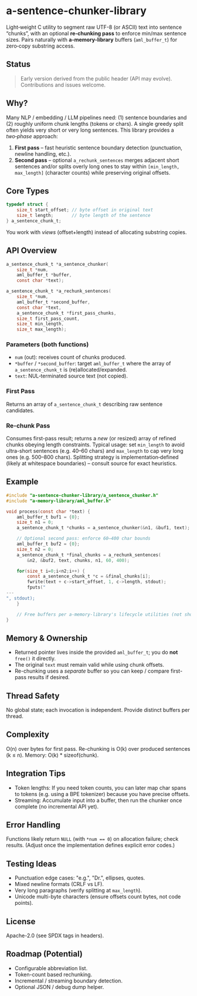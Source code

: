 # a-sentence-chunker-library

Light‑weight C utility to segment raw UTF-8 (or ASCII) text into sentence “chunks”, with an optional **re‑chunking pass** to enforce min/max sentence sizes. Pairs naturally with **a-memory-library** buffers (`aml_buffer_t`) for zero‑copy substring access.

## Status

> Early version derived from the public header (API may evolve). Contributions and issues welcome.

## Why?

Many NLP / embedding / LLM pipelines need: (1) sentence boundaries and (2) roughly uniform chunk lengths (tokens or chars). A single greedy split often yields very short or very long sentences. This library provides a *two‑phase* approach:

1. **First pass** – fast heuristic sentence boundary detection (punctuation, newline handling, etc.).
2. **Second pass** – optional `a_rechunk_sentences` merges adjacent short sentences and/or splits overly long ones to stay within `[min_length, max_length]` (character counts) while preserving original offsets.

## Core Types

```c
typedef struct {
    size_t start_offset; // byte offset in original text
    size_t length;       // byte length of the sentence
} a_sentence_chunk_t;
```

You work with *views* (offset+length) instead of allocating substring copies.

## API Overview

```c
a_sentence_chunk_t *a_sentence_chunker(
    size_t *num,
    aml_buffer_t *buffer,
    const char *text);

a_sentence_chunk_t *a_rechunk_sentences(
    size_t *num,
    aml_buffer_t *second_buffer,
    const char *text,
    a_sentence_chunk_t *first_pass_chunks,
    size_t first_pass_count,
    size_t min_length,
    size_t max_length);
```

### Parameters (both functions)

* `num` (out): receives count of chunks produced.
* `*buffer` / `*second_buffer`: target `aml_buffer_t` where the array of `a_sentence_chunk_t` is (re)allocated/expanded.
* `text`: NUL‑terminated source text (not copied).

### First Pass

Returns an array of `a_sentence_chunk_t` describing raw sentence candidates.

### Re-chunk Pass

Consumes first-pass result; returns a *new* (or resized) array of refined chunks obeying length constraints. Typical usage: set `min_length` to avoid ultra-short sentences (e.g. 40–60 chars) and `max_length` to cap very long ones (e.g. 500–800 chars). Splitting strategy is implementation‑defined (likely at whitespace boundaries) – consult source for exact heuristics.

## Example

```c
#include "a-sentence-chunker-library/a_sentence_chunker.h"
#include "a-memory-library/aml_buffer.h"

void process(const char *text) {
    aml_buffer_t buf1 = {0};
    size_t n1 = 0;
    a_sentence_chunk_t *chunks = a_sentence_chunker(&n1, &buf1, text);

    // Optional second pass: enforce 60–400 char bounds
    aml_buffer_t buf2 = {0};
    size_t n2 = 0;
    a_sentence_chunk_t *final_chunks = a_rechunk_sentences(
        &n2, &buf2, text, chunks, n1, 60, 400);

    for(size_t i=0;i<n2;i++) {
        const a_sentence_chunk_t *c = &final_chunks[i];
        fwrite(text + c->start_offset, 1, c->length, stdout);
        fputs("
---
", stdout);
    }

    // Free buffers per a-memory-library's lifecycle utilities (not shown).
}
```

## Memory & Ownership

* Returned pointer lives inside the provided `aml_buffer_t`; you do **not** `free()` it directly.
* The original `text` must remain valid while using chunk offsets.
* Re-chunking uses a *separate* buffer so you can keep / compare first-pass results if desired.

## Thread Safety

No global state; each invocation is independent. Provide distinct buffers per thread.

## Complexity

O(n) over bytes for first pass. Re-chunking is O(k) over produced sentences (k ≤ n). Memory: O(k) \* sizeof(chunk).

## Integration Tips

* Token lengths: If you need token counts, you can later map char spans to tokens (e.g. using a BPE tokenizer) because you have precise offsets.
* Streaming: Accumulate input into a buffer, then run the chunker once complete (no incremental API yet).

## Error Handling

Functions likely return `NULL` (with `*num == 0`) on allocation failure; check results. (Adjust once the implementation defines explicit error codes.)

## Testing Ideas

* Punctuation edge cases: "e.g.", "Dr.", ellipses, quotes.
* Mixed newline formats (CRLF vs LF).
* Very long paragraphs (verify splitting at `max_length`).
* Unicode multi-byte characters (ensure offsets count bytes, not code points).

## License

Apache-2.0 (see SPDX tags in headers).

## Roadmap (Potential)

* Configurable abbreviation list.
* Token-count based rechunking.
* Incremental / streaming boundary detection.
* Optional JSON / debug dump helper.
